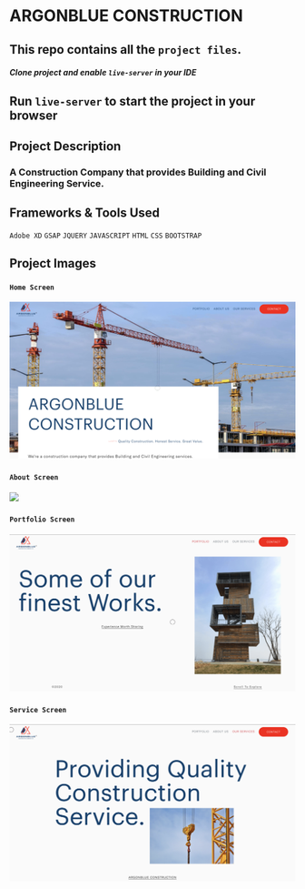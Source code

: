 # ARGONBLUE CONSTRUCTION

## This repo contains all the `project files`.

##### Clone project and enable `live-server` in your IDE

## Run `live-server` to start the project in your browser

## Project Description

### A Construction Company that provides Building and Civil Engineering Service.

## Frameworks & Tools Used
`Adobe XD`
`GSAP`
`JQUERY`
`JAVASCRIPT`
`HTML`
`CSS`
`BOOTSTRAP`

## Project Images

#### `Home Screen`
<img src="https://github.com/DavidDanso/argonblue-construction-/blob/master/Assets/snapshoots/home.png" width=600 />

#### `About Screen`
<img src="https://github.com/DavidDanso/argonblue-construction-/blob/master/Assets/snapshoots/about.png" width=600 />

#### `Portfolio Screen`
<img src="https://github.com/DavidDanso/argonblue-construction-/blob/master/Assets/snapshoots/portfolio.png" width=600 />

#### `Service Screen`
<img src="https://github.com/DavidDanso/argonblue-construction-/blob/master/Assets/snapshoots/service.png" width=600 />
